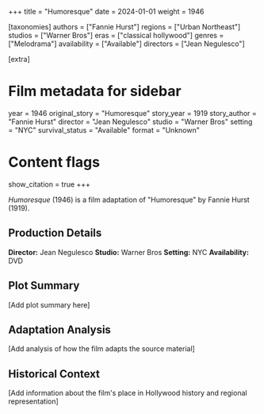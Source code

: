 +++
title = "Humoresque"
date = 2024-01-01
weight = 1946

[taxonomies]
authors = ["Fannie Hurst"]
regions = ["Urban Northeast"]
studios = ["Warner Bros"]
eras = ["classical hollywood"]
genres = ["Melodrama"]
availability = ["Available"]
directors = ["Jean Negulesco"]

[extra]
# Film metadata for sidebar
year = 1946
original_story = "Humoresque"
story_year = 1919
story_author = "Fannie Hurst"
director = "Jean Negulesco"
studio = "Warner Bros"
setting = "NYC"
survival_status = "Available"
format = "Unknown"

# Content flags
show_citation = true
+++

*Humoresque* (1946) is a film adaptation of "Humoresque" by Fannie Hurst (1919).

## Production Details

**Director:** Jean Negulesco
**Studio:** Warner Bros
**Setting:** NYC
**Availability:** DVD

## Plot Summary

[Add plot summary here]

## Adaptation Analysis

[Add analysis of how the film adapts the source material]

## Historical Context

[Add information about the film's place in Hollywood history and regional representation]